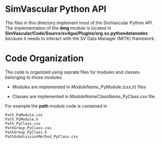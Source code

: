 
# SimVascular Python API 

The files in this directory implement most of the SimVascular Python API. The implementation of the **dmg** module is located in **SimVascular/Code/Source/sv4gui/Plugins/org.sv.pythondatanodes** because it needs to interact with the SV Data Manager (MITK) framework.

# Code Organization

The code is organized using seprate files for modules and classes belonging to those modules

  - Modules are implemented in *ModuleName*\_PyModule.(cxx,h) files
  
  - Classes are implemented in *ModuleNameClassName*\_PyClass.cxx file. 

For example the **path** module code is contained in
```
Path_PyModule.cxx
Path_PyModule.h
Path_PyClass.cxx
PathGroup_PyClass.cxx
PathGroup_PyClass.h
PathSubdivisionMethod_PyClass.cxx
```



